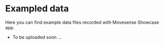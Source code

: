# Exampled data

Here you can find example data files recorded with Movesense Showcase app.

- To be uploaded soon ...
